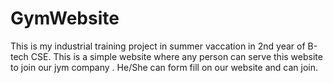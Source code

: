 # GymWebsite
This is my industrial training project in summer vaccation in 2nd year of B-tech CSE.  This is a simple website where any person can serve this website to join our jym company . He/She can form fill on our website and can join.
